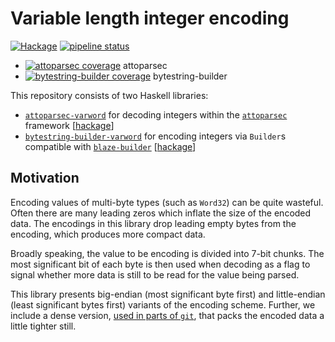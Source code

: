 Variable length integer encoding
================================

[![Hackage](https://img.shields.io/hackage/v/attoparsec-varword.svg)](
https://github.com/concert/hs-varword#readme)
[![pipeline status](https://gitlab.com/concert/hs-varword/badges/master/pipeline.svg)](
https://gitlab.com/concert/hs-varword/commits/master)

- [![attoparsec coverage](
   https://gitlab.com/concert/hs-varword/badges/master/coverage.svg?job=lts-11.7_attoparsec-varword)](
    https://concert.gitlab.io/hs-varword/attoparsec-varword/index.html) attoparsec
- [![bytestring-builder coverage](
   https://gitlab.com/concert/hs-varword/badges/master/coverage.svg?job=lts-11.7_bytestring-builder-varword)](
    https://concert.gitlab.io/hs-varword/bytestring-builder-varword/index.html) bytestring-builder

This repository consists of two Haskell libraries:
 * [`attoparsec-varword`](
   https://github.com/concert/hs-varword/tree/master/attoparsec-varword#readme)
   for decoding integers within the
   [`attoparsec`](https://github.com/bos/attoparsec) framework
   [[hackage](
   https://hackage.haskell.org/package/attoparsec-varword)]
 * [`bytestring-builder-varword`](
   https://github.com/concert/hs-varword/tree/master/bytestring-builder-varword#readme)
   for encoding integers via `Builder`s compatible with
   [`blaze-builder`](https://github.com/lpsmith/blaze-builder)
   [[hackage](
   https://hackage.haskell.org/package/bytestring-builder-varword)]

Motivation
----------

Encoding values of multi-byte types (such as `Word32`) can be quite wasteful.
Often there are many leading zeros which inflate the size of the encoded data.
The encodings in this library drop leading empty bytes from the encoding, which
produces more compact data.

Broadly speaking, the value to be encoding is divided into 7-bit chunks.
The most significant bit of each byte is then used when decoding as a flag to
signal whether more data is still to be read for the value being parsed.

This library presents big-endian (most significant byte first) and little-endian
(least significant bytes first) variants of the encoding scheme. Further, we
include a dense version, [used in parts of `git`](
https://medium.com/@concertdaw/sneaky-git-number-encoding-ddcc5db5329f),
that packs the encoded data a little tighter still.
